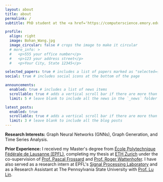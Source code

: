 ```yaml
---
layout: about
title: about
permalink: /
subtitle: PhD student at the <a href='https://computerscience.emory.edu/index.html'>Computer Science Department, Emory University</a>, supervised by <a href='https://www.cs.emory.edu/~wjin30//lab/'>Prof. Wei Jin</a>

profile:
  align: right
  image: Bohan_Wang.jpg
  image_circular: false # crops the image to make it circular
  # more_info: >
  #   <p>555 your office number</p>
  #   <p>123 your address street</p>
  #   <p>Your City, State 12345</p>

selected_papers: true # includes a list of papers marked as "selected={true}"
social: true # includes social icons at the bottom of the page

announcements:
  enabled: true # includes a list of news items
  scrollable: true # adds a vertical scroll bar if there are more than 3 news items
  limit: 5 # leave blank to include all the news in the `_news` folder

latest_posts:
  enabled: true
  scrollable: true # adds a vertical scroll bar if there are more than 3 new posts items
  limit: 3 # leave blank to include all the blog posts
---
```


**Research Interests:** Graph Neural Networks (GNNs), Graph Generation, and Time Series Analysis.

**Prior Experience:** I received my Master's degree from [École Polytechnique Fédérale de Lausanne (EPFL)](https://www.epfl.ch/en/), completing my thesis at [ETH Zurich](https://ethz.ch/en.html) under the co-supervision of [Prof. Pascal Frossard](https://people.epfl.ch/pascal.frossard) and [Prof. Roger Wattenhofer](https://disco.ethz.ch/members/wroger). I have also served as a research intern at EPFL's [Signal Processing Laboratory](https://www.epfl.ch/labs/lts4/) and as a Research Assistant at The Pennsylvania State University with [Prof. Lu Lin](https://louise-lulin.github.io/).


<!-- Write your biography here. Tell the world about yourself. Link to your favorite [subreddit](http://reddit.com). You can put a picture in, too. The code is already in, just name your picture `prof_pic.jpg` and put it in the `img/` folder.

Put your address / P.O. box / other info right below your picture. You can also disable any of these elements by editing `profile` property of the YAML header of your `_pages/about.md`. Edit `_bibliography/papers.bib` and Jekyll will render your [publications page](/al-folio/publications/) automatically.

Link to your social media connections, too. This theme is set up to use [Font Awesome icons](https://fontawesome.com/) and [Academicons](https://jpswalsh.github.io/academicons/), like the ones below. Add your Facebook, Twitter, LinkedIn, Google Scholar, or just disable all of them. -->
